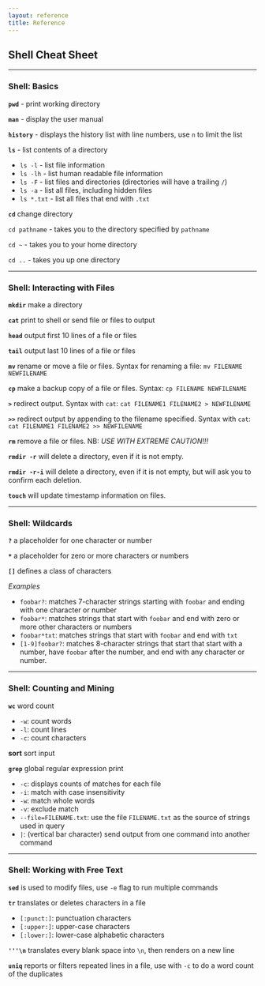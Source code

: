 ```yaml
---
layout: reference
title: Reference
---
```


## Shell Cheat Sheet

_____
### Shell: Basics

**`pwd`** - print working directory

**`man`** - display the user manual

**`history`** - displays the history list with line numbers, use `n` to limit the list

**`ls`** - list contents of a directory

- `ls -l` - list file information
- `ls -lh` - list human readable file information
- `ls -F` - list files and directories (directories will have a trailing `/`)
- `ls -a` - list all files, including hidden files
- `ls *.txt` - list all files that end with `.txt`

**`cd`** change directory

  `cd pathname` - takes you to the directory specified by `pathname`
  
  `cd ~` -  takes you to your home directory
  
  `cd ..` - takes you up one directory

______
### Shell: Interacting with Files

**`mkdir`** make a directory

**`cat`** print to shell or send file or files to output 

**`head`** output first 10 lines of a file or files

**`tail`** output last 10 lines of a file or files

**`mv`** rename or move a file or files. Syntax for renaming a file: `mv FILENAME NEWFILENAME`

**`cp`** make a backup copy of a file or files. Syntax: `cp FILENAME NEWFILENAME`

**`>`** redirect output. Syntax with `cat`: `cat FILENAME1 FILENAME2 > NEWFILENAME`

**`>>`** redirect output by appending to the filename specified. Syntax with `cat`: `cat FILENAME1 FILENAME2 >> NEWFILENAME`

**`rm`** remove a file or files. NB: *USE WITH EXTREME CAUTION!!!*

**`rmdir -r`** will delete a directory, even if it is not empty.

**`rmdir -r-i`** will delete a directory, even if it is not empty, but will ask you to confirm each deletion.

**`touch`** will update timestamp information on files.
______
### Shell: Wildcards

**`?`** a placeholder for one character or number

**`*`** a placeholder for zero or more characters or numbers

**`[]`** defines a class of characters

*Examples*

- `foobar?`: matches 7-character strings starting with `foobar` and ending with one character or number
- `foobar*`: matches strings that start with `foobar` and end with zero or more other characters or numbers
- `foobar*txt`: matches strings that start with `foobar` and end with `txt`
- `[1-9]foobar?`: matches 8-character strings that start that start with a number, have `foobar` after the number, and end with any character or number.

_____
### Shell: Counting and Mining

**`wc`** word count

- `-w`: count words
- `-l`: count lines
- `-c`: count characters

**sort** sort input 

**`grep`** global regular expression print

- `-c`: displays counts of matches for each file
- `-i`: match with case insensitivity
- `-w`: match whole words
- `-v`: exclude match
- `--file=FILENAME.txt`: use the file `FILENAME.txt` as the source of strings used in query
- `|`: (vertical bar character) send output from one command into another command

_____
### Shell: Working with Free Text

**`sed`** is used to modify files, use `-e` flag to run multiple commands

**`tr`** translates or deletes characters in a file

- `[:punct:]`: punctuation characters
- `[:upper:]`: upper-case characters
- `[:lower:]`: lower-case alphabetic characters

**`'''\n`** translates every blank space into `\n`, then renders on a new line

**`uniq`** reports or filters repeated lines in a file, use with `-c` to do a word count of the duplicates
